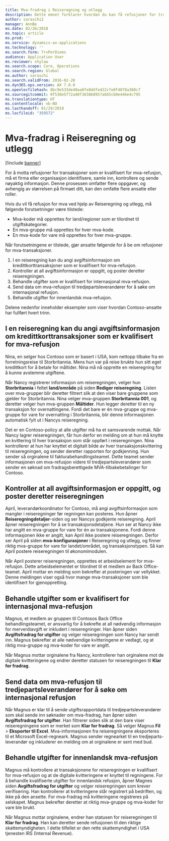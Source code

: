 ```yaml
---
title: Mva-fradrag i Reiseregning og utlegg
description: Dette emnet forklarer hvordan du kan få refusjoner for transaksjoner som er kvalifisert for mva-refusjon.
author: saraschi2
manager: AnnBe
ms.date: 02/26/2018
ms.topic: article
ms.prod: ''
ms.service: dynamics-ax-applications
ms.technology: ''
ms.search.form: TrvPerDiems
audience: Application User
ms.reviewer: shylaw
ms.search.scope: Core, Operations
ms.search.region: Global
ms.author: saraschi
ms.search.validFrom: 2016-02-28
ms.dyn365.ops.version: AX 7.0.0
ms.openlocfilehash: 8bc9e533de40aa8fe8ddfe422cfe0f4078a360c7
ms.sourcegitcommit: 0f530e5f72a40f383868957a6b5cb0e446e4c795
ms.translationtype: HT
ms.contentlocale: nb-NO
ms.lasthandoff: 01/29/2019
ms.locfileid: "359572"
---
```

# <a name="vat-recovery-in-expense-management"></a>Mva-fradrag i Reiseregning og utlegg

[!include [banner](../includes/banner.md)]

For å motta refusjoner for transaksjoner som er kvalifisert for mva-refusjon, må et firma eller organisasjon identifisere, samle inn, kontrollere og sende nøyaktig informasjon. Denne prosessen omfatter flere oppgaver, og avhengig av størrelsen på firmaet ditt, kan den omfatte flere ansatte eller roller.

Hvis du vil få refusjon for mva ved hjelp av Reiseregning og utlegg, må følgende forutsetninger være tilstede:

- Mva-koder må opprettes for land/regioner som er tilordnet til utgiftskategorier.
- En mva-gruppe må opprettes for hver mva-kode.
- En mva-kode for vare må opprettes for hver mva-gruppe.

Når forutsetningene er tilstede, gjør ansatte følgende for å be om refusjoner for mva-transaksjoner.

1. I en reiseregning kan du angi avgiftsinformasjon om kredittkorttransaksjoner som er kvalifisert for mva-refusjon.
2. Kontroller at all avgiftsinformasjon er oppgitt, og poster deretter reiseregningen.
3. Behandle utgifter som er kvalifisert for internasjonal mva-refusjon.
4. Send data om mva-refusjon til tredjepartsleverandører for å søke om internasjonal refusjon.
5. Behandle utgifter for innenlandsk mva-refusjon.

Delene nedenfor inneholder eksempler som viser hvordan Contoso-ansatte har fullført hvert trinn.

## <a name="on-an-expense-report-enter-tax-information-about-credit-card-transactions-to-identify-eligible-vat-refunds"></a>I en reiseregning kan du angi avgiftsinformasjon om kredittkorttransaksjoner som er kvalifisert for mva-refusjon

Nina, en selger hos Contoso som er basert i USA, kom nettopp tilbake fra en forretningsreise til Storbritannia. Mens hun var på reise brukte hun sitt eget kredittkort for å betale for måltider. Nina må nå opprette en reiseregning for å kunne avstemme utgiftene.

Når Nancy registrerer informasjon om reiseregningen, velger hun **Storbritannia** i feltet **land/område** på siden  **Rediger reiseregning**. Listen over mva-grupper blir deretter filtrert slik at den viser bare gruppene som gjelder for Storbritannia. Nina velger mva-gruppen **Storbritannia 001**, og deretter velger hun mva-gruppen **Måltider**. Hun legger deretter til en ny transaksjon for overnattingene. Fordi det bare er én mva-gruppe og mva-gruppe for vare for overnatting i Storbritannia, blir denne informasjonen automatisk fylt ut i Nancys reiseregning.

Det er en Contoso-policy at alle utgifter må ha et samsvarende mottak. Når Nancy lagrer reiseregningen, får hun derfor en melding om at hun må knytte en kvittering til hver transaksjon som står oppført i reiseregningen. Nina kontrollerer at hun har knyttet et digitalt bilde av hver transaksjonskvittering til reiseregningen, og sender deretter rapporten for godkjenning. Hun sender så orginalene til fakturabehandlingsteamet. Dette teamet sender informasjonen om mva-refusjon videre til tredjepartsleverandører som sender en søknad om fradragsberettigede MVA-tilbakebetalinger for Contoso.

## <a name="make-sure-that-all-tax-information-is-complete-and-then-post-the-expense-report"></a>Kontroller at all avgiftsinformasjon er oppgitt, og poster deretter reiseregningen

April, leverandørkoordinator for Contoso, må angi avgiftsinformasjon som mangler i reiseregninger før regningen kan posteres. Hun åpner **Reiseregningdetaljer**-siden og ser Nancys godkjente reiseregning. April åpner reiseregningen for å se transaksjonsdetaljene. Hun ser at Nancy ikke har angitt en mva-gruppe for vare for én av transaksjonene. Fordi denne informasjonen ikke er angitt, kan April ikke postere reiseregningen. Derfor ser April på siden **mva-konfigurasjoner**  i Reiseregning og utlegg, og finner riktig mva-gruppe for vare for landet/området, og transaksjonstypen. Så kan April postere reiseregningen til økonomimodulen.

Når April posterer reiseregningen, opprettes et arbeidselement for mva-refusjon. Dette arbeidselementet er tilordnet til et medlem av Back Office-teamet. April mottar en melding som bekrefter at posteringen var vellykket. Denne meldingen viser også hvor mange mva-transaksjoner som ble identifisert for gjenoppretting.

## <a name="process-expenses-that-are-eligible-for-international-vat-recovery"></a>Behandle utgifter som er kvalifisert for internasjonal mva-refusjon

Magnus, et medlem av gruppen til Contosos Back Office behandlingsteamet, er ansvarlig for å bekrefte at all nødvendig informasjon for merverdiavgift er inkludert i reiseregninger. Han åpner siden **Avgiftsfradrag for utgifter** og velger reiseregningen som Nancy har sendt inn. Magnus bekrefter at alle nødvendige kvitteringene er vedlagt, og at riktig mva-gruppe og mva-koder for vare er angitt.

Når Magnus mottar orginalene fra Nancy, kontrollerer han orginalene mot de digitale kvitteringene og endrer deretter statusen for reiseregningen til **Klar for fradrag**.

## <a name="send-vat-recovery-data-to-the-third-party-vendor-to-file-international-recovery-returns"></a>Send data om mva-refusjon til tredjepartsleverandører for å søke om internasjonal refusjon

Når Magnus er klar til å sende utgiftsrapportdata til tredjepartsleverandører som skal sende inn søknader om mva-fradrag, han åpner siden **Avgiftsfradrag for utgifter**. Han filtrerer siden slik at den bare viser reiseregningene som er merket som **Klar for fradrag**. Så velger Magnus **Fil** &gt; **Eksporter til Excel**. Mva-informasjonen fra reiseregningene eksporteres til et Microsoft Excel-regneark. Magnus sender regnearket til en tredjeparts-leverandør og inkluderer en melding om at orginalene er sent med bud.

## <a name="process-expenses-for-domestic-vat-recovery"></a>Behandle utgifter for innenlandsk mva-refusjon

Magnus må kontrollere at transaksjonene for reiseregningen er kvalifisert for mva-refusjon og at de digitale kvitteringene er knyttet til regningene. For å behandle kvalifiserte utgifter for innenlandsk refusjon, åpner Magnes siden **Avgiftsfradrag for utgifter** og velger reiseregningen som krever verifisering. Han kontrollerer at kvitteringene står registrert på bedriften, og ikke på den ansette. For mva-fradrag må kvitteringene registreres på selskapet. Magnus bekrefter deretter at riktig mva-gruppe og mva-koder for vare ble brukt.

Når Magnus mottar orginalene, endrer han statusen for reiseregningen til **Klar for fradrag**. Han kan deretter sende refusjonen til den riktige skattemyndigheten. I dette tilfellet er den rette skattemyndighet i USA tjenesten IRS (Internal Revenue).
